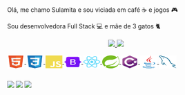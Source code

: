 Olá, me chamo Sulamita e sou viciada em café :coffee: e jogos :video_game:

<div>
Sou desenvolvedora Full Stack 💻 e mãe de 3 gatos 🐈‍
</div>

<br> 
  
<div align="center">
  <a href="https://github.com/sulamitasan">
  <img height="180em" src="https://github-readme-stats.vercel.app/api?username=sulamitasan&show_icons=true&theme=tokyonight&include_all_commits=true&count_private=true"/>
   <img height="180em" src="https://github-readme-stats.vercel.app/api/top-langs/?username=sulamitasan&layout=compact&langs_count=7&theme=dracula"/> 
</div>
  
 <div style="display: inline_block"><br>
  <img align="center" alt="Sulamita-HTML" height="30" width="40" src="https://raw.githubusercontent.com/devicons/devicon/master/icons/html5/html5-original.svg">
  <img align="center" alt="Sulamita-CSS" height="30" width="40" src="https://raw.githubusercontent.com/devicons/devicon/master/icons/css3/css3-original.svg">
  <img align="center" alt="Sulamita-Js" height="30" width="40" src="https://raw.githubusercontent.com/devicons/devicon/master/icons/javascript/javascript-plain.svg">
  <img align="center" alt="Sulamita-Bootstrap" height="30" width="40" src="https://raw.githubusercontent.com/devicons/devicon/master/icons/bootstrap/bootstrap-original.svg">
  <img align="center" alt="Sulamita-React" height="30" width="40" src="https://raw.githubusercontent.com/devicons/devicon/master/icons/react/react-original.svg">
   <img align="center" alt="Sulamita-Spring" height="30" width="40" src="https://raw.githubusercontent.com/devicons/devicon/master/icons/spring/spring-original.svg">
  <img align="center" alt="Sulamita-Csharp" height="30" width="40" src="https://raw.githubusercontent.com/devicons/devicon/master/icons/csharp/csharp-original.svg">
  <img align="center" alt="Sulamita-Java" height="30" width="40" src="https://raw.githubusercontent.com/devicons/devicon/master/icons/java/java-original.svg">
   <img align="center" alt="Sulamita-Mysql" height="30" width="40" src="https://raw.githubusercontent.com/devicons/devicon/master/icons/mysql/mysql-original.svg">
  
</div> 

 ##
 
<div>
    <a href="https://www.instagram.com/suuulao/" target="_blank"><img src="https://img.shields.io/badge/-Instagram-%23E4405F?style=for-the-badge&logo=instagram&logoColor=white" target="_blank"></a>
   <a href = "mailto:sulamita.santos0296@gmail.com"><img src="https://img.shields.io/badge/-Gmail-%23333?style=for-the-badge&logo=gmail&logoColor=white" target="_blank"></a>
   <a href="https://www.linkedin.com/in/sulamita-santos-731437238/"><img src="https://img.shields.io/badge/LinkedIn-0077B5?style=for-the-badge&logo=linkedin&logoColor=white target="_blank"></a>
   </div>
